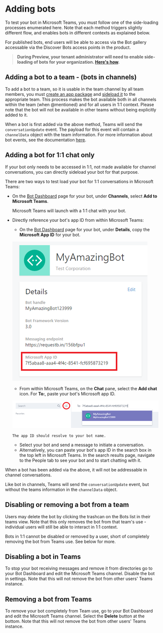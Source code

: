 ﻿# Adding bots

To test your bot in Microsoft Teams, you must follow one of the side-loading processes enumerated here.  Note that each method triggers slightly different flow, and enables bots in different contexts as explained below.

For published bots, end users will be able to access via the Bot gallery accessable via the Discover Bots access points in the product.

> **During Preview, your tenant administrator will need to enable side-loading of bots for your organization. [Here's how](setup.md).**

## Adding a bot to a team - (bots in channels)

To add a bot to a team, so it is usable in the team channel by all team members, you must [create an app package](createpackage.md) and [sideload it](sideload.md) to the appropriate team.  This process makes the bot available both in all channels within the team (when @mentioned) and for all users in 1:1 context.  Please note that the bot will not be available in other teams without being explicitly added to it.

When a bot is first added via the above method, Teams will send the `conversationUpdate` event.  The payload for this event will contain a `channelData` object with the team information.  For more information about bot events, see the documentation [here](botevents.md).

## Adding a bot for 1:1 chat only

If your bot only needs to be accessed in 1:1, not made available for channel conversations, you can directly sideload your bot for that purpose.  

There are two ways to test load your bot for 1:1 conversations in Microsoft Teams:

*	On the [Bot Dashboard](https://dev.botframework.com/bots) page for your bot, under **Channels**, select **Add to Microsoft Teams**.

	Microsoft Teams will launch with a 1:1 chat with your bot.

*	Directly reference your bot's app ID from within Microsoft Teams:
	* On the [Bot Dashboard](https://dev.botframework.com/bots) page for your bot, under **Details**, copy the **Microsoft App ID** for your bot.
	
	!["Getting the AppID for the bot"](images/Bots_AppID_BotFramework.png)
	
	* From within Microsoft Teams, on the **Chat** pane, select the **Add chat** icon. For **To:**, paste your bot's Microsoft app ID.
	
	!["Getting the AppID for the bot"](images/Bots_Sideloading.png)
		
		The app ID should resolve to your bot name.
	* Select your bot and send a message to initiate a conversation.
	* Alternatively, you can paste your bot's app ID in the search box in the top left in Microsoft Teams. In the search results page, navigate to the People tab to see your bot and to start chatting with it. 

When a bot has been added via the above, it will not be addressable in channel conversations.

Like bot in channels, Teams will send the `conversationUpdate` event, but without the teams information in the `channelData` object.

## Disabling or removing a bot from a team

Users may delete the bot by clicking the trashcan on the Bots list in their teams view.  Note that this only removes the bot from that team's use - individual users will still be able to interact in 1:1 context.

Bots in 1:1 cannot be disabled or removed by a user, short of completely removing the bot from Teams use.  See below for more.

## Disabling a bot in Teams

To stop your bot receiving messages and remove it from directories go to your Bot Dashboard and edit the Microsoft Teams channel. Disable the bot in settings.  Note that this will not remove the bot from other users' Teams instance.  

## Removing a bot from Teams

To remove your bot completely from Team use, go to your Bot Dashboard and edit the Microsoft Teams channel. Select the **Delete** button at the bottom.  Note that this will not remove the bot from other users' Teams instance.  



 
